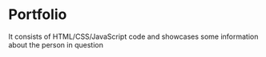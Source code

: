 # Portfolio
It consists of HTML/CSS/JavaScript code and showcases some information about the person in question
